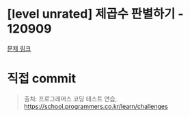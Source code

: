 # [level unrated] 제곱수 판별하기 - 120909

[문제 링크](https://school.programmers.co.kr/learn/courses/30/lessons/120909)

# 직접 commit

> 출처: 프로그래머스 코딩 테스트 연습, https://school.programmers.co.kr/learn/challenges

